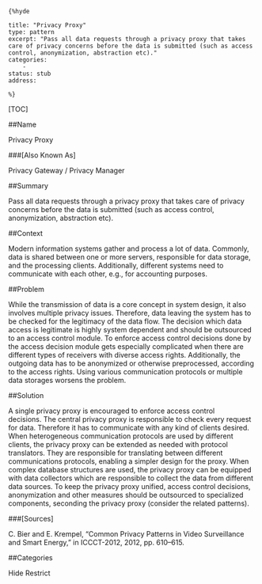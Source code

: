     {%hyde

    title: "Privacy Proxy"
    type: pattern
    excerpt: "Pass all data requests through a privacy proxy that takes care of privacy concerns before the data is submitted (such as access control, anonymization, abstraction etc)."
    categories:
        - 
    status: stub
    address:

    %}

[TOC]


##Name
<!--Primary name the pattern is known by.-->

Privacy Proxy

###[Also Known As]
<!-- All other names the pattern is known by.-->

Privacy Gateway / Privacy Manager

##Summary
<!-- One short paragraph summarising the pattern.-->

Pass all data requests through a privacy proxy that takes care of privacy concerns before the data is submitted (such as access control, anonymization, abstraction etc).

##Context
<!-- The situations in which the pattern may apply.-->

Modern information systems gather and process a lot of data. Commonly, data is shared between one or more servers, responsible for data storage, and the processing clients. Additionally, different systems need to communicate with each other, e.g., for accounting purposes.

##Problem
<!-- The problem a pattern addresses, including a list of forces describing why a problem might be difficult to solve.-->

While the transmission of data is a core concept in system design, it also involves multiple privacy issues. Therefore, data leaving the system has to be checked for the legitimacy of the data flow. The decision which data access is legitimate is highly system dependent and should be outsourced to an access control module. To enforce access control decisions done by the access decision module gets especially complicated when there are different types of receivers with diverse access rights. Additionally, the outgoing data has to be anonymized or otherwise preprocessed, according to the access rights. Using various communication protocols or multiple data storages worsens the problem.

##Solution
<!-- A concise description of how the pattern addresses the problem.-->

A single privacy proxy is encouraged to enforce access control decisions. The central privacy proxy is responsible to check every request for data. Therefore it has to communicate with any kind of clients desired. When heterogeneous communication protocols are used by different clients, the privacy proxy can be extended as needed with protocol translators. They are responsible for translating between different communications protocols, enabling a simpler design for the proxy. When complex database structures are used, the privacy proxy can be equipped with data collectors which are responsible to collect the data from different data sources. To keep the privacy proxy unified, access control decisions, anonymization and other measures should be outsourced to specialized components, seconding the privacy proxy (consider the related patterns).

<!--###[Structure]-->
<!--A detailed specification of the structural aspects of the pattern. A class diagram if applicable.-->



<!--###[Implementation]-->
<!--Guidelines for implementing the pattern; code fragments; suggested PETS; policy fragments.-->



<!--##Consequences-->
<!--The advantages (benefits) and disadvantages (liabilities) of applying the pattern.-->



<!--###[Constraints]-->
<!-- limitations as a consequence of applying the pattern.-->



<!--##Examples-->
<!--Motivational example to see how the pattern is applied.-->



<!--###[Known Uses]-->
<!-- Pointers to various applications of the pattern.-->



<!--##See Also-->
<!-- Any pointers to relevant information, not contained in the subfields below.-->



<!--###[Related Patterns]-->
<!-- Supporting and conflicting patterns-->



###[Sources]
<!-- References to the original source of the pattern.-->

C. Bier and E. Krempel, “Common Privacy Patterns in Video Surveillance and Smart Energy,” in ICCCT-2012, 2012, pp. 610–615.

<!--##General Comments-->
<!-- Separate discussion on the pattern.-->



##Categories
<!-- Placeholder for future agreed upon categories as per collaboration's evaluation.-->
Hide
Restrict

<!--##Tags-->
<!-- User definable descriptors for additional correlation.-->




